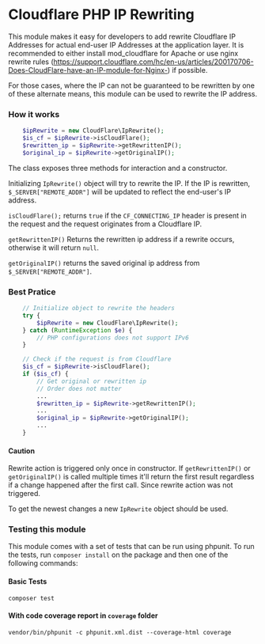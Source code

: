 # Cloudflare PHP IP Rewriting

This module makes it easy for developers to add rewrite Cloudflare IP Addresses for actual end-user IP Addresses at the application layer. It is recommended to either install mod_cloudflare for Apache or use nginx rewrite rules (<https://support.cloudflare.com/hc/en-us/articles/200170706-Does-CloudFlare-have-an-IP-module-for-Nginx->) if possible.

For those cases, where the IP can not be guaranteed to be rewritten by one of these alternate means, this module can be used to rewrite the IP address.

### How it works
```php
    $ipRewrite = new CloudFlare\IpRewrite();
    $is_cf = $ipRewrite->isCloudFlare();
    $rewritten_ip = $ipRewrite->getRewrittenIP();
    $original_ip = $ipRewrite->getOriginalIP();
```
The class exposes three methods for interaction and a constructor.

Initializing `IpRewrite()` object will try to rewrite the IP. If the IP is rewritten, `$_SERVER["REMOTE_ADDR"]` will be updated to reflect the end-user's IP address.

`isCloudFlare();` returns `true` if the `CF_CONNECTING_IP` header is present in the request and the request originates from a Cloudflare IP.

`getRewrittenIP()` Returns the rewritten ip address if a rewrite occurs, otherwise it will return `null`.

`getOriginalIP()` returns the saved original ip address from `$_SERVER["REMOTE_ADDR"]`.

### Best Pratice

```php
    // Initialize object to rewrite the headers
    try {
        $ipRewrite = new CloudFlare\IpRewrite();
    } catch (RuntimeException $e) {
        // PHP configurations does not support IPv6
    }

    // Check if the request is from Cloudflare
    $is_cf = $ipRewrite->isCloudFlare();
    if ($is_cf) {
        // Get original or rewritten ip
        // Order does not matter
        ...
        $rewritten_ip = $ipRewrite->getRewrittenIP();
        ...
        $original_ip = $ipRewrite->getOriginalIP();
        ...
    }
```

#### Caution

Rewrite action is triggered only once in constructor. If `getRewrittenIP()` or `getOriginalIP()` is called multiple times it'll return the first result regardless if a change happened after the first call. Since rewrite action was not triggered.

To get the newest changes a new `IpRewrite` object should be used.

### Testing this module

This module comes with a set of tests that can be run using phpunit. To run the tests, run `composer install` on the package and then one of the following commands:

#### Basic Tests

    composer test

#### With code coverage report in `coverage` folder

    vendor/bin/phpunit -c phpunit.xml.dist --coverage-html coverage
